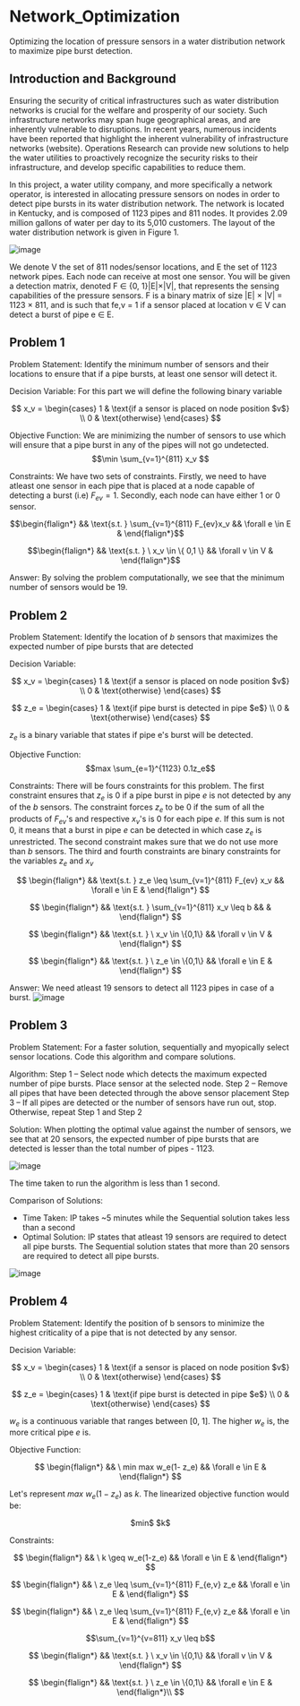 # Network_Optimization
Optimizing the location of pressure sensors in a water distribution network to maximize pipe burst detection.

## Introduction and Background
Ensuring the security of critical infrastructures such as water distribution networks is crucial for
the welfare and prosperity of our society. Such infrastructure networks may span huge geographical
areas, and are inherently vulnerable to disruptions. In recent years, numerous incidents have been
reported that highlight the inherent vulnerability of infrastructure networks (website). Operations
Research can provide new solutions to help the water utilities to proactively recognize the security
risks to their infrastructure, and develop specific capabilities to reduce them.

In this project, a water utility company, and more specifically a network operator, is interested
in allocating pressure sensors on nodes in order to detect pipe bursts in its water distribution
network. The network is located in Kentucky, and is composed of 1123 pipes and 811 nodes. It
provides 2.09 million gallons of water per day to its 5,010 customers. The layout of the water
distribution network is given in Figure 1.

![image](https://github.com/vaani-r/Network_Optimization/assets/76833593/76ac1a50-0dcc-4e95-8bb2-9e3f79a2d3cf)

We denote V the set of 811 nodes/sensor locations, and E the set of 1123 network pipes.
Each node can receive at most one sensor. You will be given a detection matrix, denoted F ∈
{0, 1}|E|×|V|, that represents the sensing capabilities of the pressure sensors. F is a binary matrix
of size |E| × |V| = 1123 × 811, and is such that fe,v = 1 if a sensor placed at location v ∈ V can
detect a burst of pipe e ∈ E.

## Problem 1
Problem Statement: Identify the minimum number of sensors and their locations to ensure that if a pipe bursts, at least one sensor will detect it.

Decision Variable:
For this part we will define the following binary variable

$$
x_v = \begin{cases} 
1 & \text{if a sensor is placed on node position $v$} \\
0 & \text{otherwise}
\end{cases}
$$

Objective Function:
We are minimizing the number of sensors to use which will ensure that a pipe burst in any of the pipes will not go undetected.
$$\min \sum_{v=1}^{811}  x_v $$

Constraints:
We have two sets of constraints. Firstly, we need to have atleast one sensor in each pipe that is placed at a node capable of detecting a burst (i.e) $F_{ev} = 1$. Secondly, each node can have either $1$ or $0$ sensor.

$$\begin{flalign*}
&& \text{s.t. } \sum_{v=1}^{811} F_{ev}x_v && \forall e \in E &
\end{flalign*}$$

$$\begin{flalign*}
&& \text{s.t. } \ x_v \in \{ 0,1 \} && \forall v \in V &
\end{flalign*}$$

Answer: 
By solving the problem computationally, we see that the minimum number of sensors would be 19. 

## Problem 2
Problem Statement: Identify the location of $b$ sensors that maximizes the expected number of pipe bursts that are detected

Decision Variable:

$$
x_v = \begin{cases} 
1 & \text{if a sensor is placed on node position $v$} \\
0 & \text{otherwise}
\end{cases}
$$

$$
z_e = \begin{cases} 
1 & \text{if pipe burst is detected in pipe $e$} \\
0 & \text{otherwise}
\end{cases}
$$

$z_e$ is a binary variable that states if pipe e's burst will be detected.

Objective Function:
$$max \sum_{e=1}^{1123} 0.1z_e$$ 

Constraints:
There will be fours constraints for this problem. The first constraint ensures that $z_e$ is $0$ if a pipe burst in pipe $e$ is not detected by any of the $b$ sensors. The constraint forces $z_e$ to be $0$ if the sum of all the products of $F_{ev}$'s and respective $x_v$'s is $0$ for each pipe $e$. If this sum is not $0$, it means that a burst in pipe $e$ can be detected in which case $z_e$ is unrestricted. The second constraint makes sure that we do not use more than $b$ sensors. The third and fourth constraints are binary constraints for the variables $z_e$ and $x_v$

$$
\begin{flalign*}
&& \text{s.t. } z_e \leq \sum_{v=1}^{811} F_{ev} x_v && \forall e \in E &
\end{flalign*}
$$

$$
\begin{flalign*}
&& \text{s.t. } \sum_{v=1}^{811} x_v \leq b && &
\end{flalign*}
$$

$$
\begin{flalign*}
&& \text{s.t. } \ x_v \in \{0,1\} && \forall v \in V &
\end{flalign*}
$$

$$
\begin{flalign*}
&& \text{s.t. } \ z_e \in \{0,1\} && \forall e \in E &
\end{flalign*}
$$

Answer: We need atleast 19 sensors to detect all 1123 pipes in case of a burst. 
![image](https://github.com/vaani-r/Network_Optimization/assets/76833593/03fa03d8-882f-43e8-b168-269ab8fffd9e)


## Problem 3
Problem Statement: For a faster solution, sequentially and myopically select sensor locations. Code this algorithm and compare solutions.

Algorithm:
Step 1 – Select node which detects the maximum expected number of pipe bursts. Place sensor at the selected node.
Step 2 – Remove all pipes that have been detected through the above sensor placement
Step 3 – If all pipes are detected or the number of sensors have run out, stop. Otherwise, repeat Step 1 and Step 2

Solution: 
When plotting the optimal value against the number of sensors, we see that at 20 sensors, the expected number of pipe bursts that are detected is lesser than the total number of pipes - 1123. 

![image](https://github.com/vaani-r/Network_Optimization/assets/76833593/6420462e-8000-4fac-9dc9-fcc466edc03d)

The time taken to run the algorithm is less than 1 second. 

Comparison of Solutions:
- Time Taken: IP takes ~5 minutes while the Sequential solution takes less than a second
- Optimal Solution: IP states that atleast 19 sensors are required to detect all pipe bursts. The Sequential solution states that more than 20 sensors are required to detect all pipe bursts.

![image](https://github.com/vaani-r/Network_Optimization/assets/76833593/429c80c0-64b1-459d-a4ea-694088c90f31)

## Problem 4
Problem Statement: Identify the position of b sensors to minimize the highest criticality of a pipe that is not detected by any sensor.

Decision Variable:

$$
x_v = \begin{cases} 
1 & \text{if a sensor is placed on node position $v$} \\
0 & \text{otherwise}
\end{cases}
$$

$$
z_e = \begin{cases} 
1 & \text{if pipe burst is detected in pipe $e$} \\
0 & \text{otherwise}
\end{cases}
$$

$w_e$ is a continuous variable that ranges between [0, 1]. The higher $w_e$ is, the more critical pipe $e$ is.

Objective Function:

$$
\begin{flalign*}
&& \ min max w_e(1- z_e) && \forall e \in E &
\end{flalign*}
$$

Let's represent $max$ $w_e(1- z_e)$ as $k$. The linearized objective function would be:
<p align="center">
$min$ $k$
</p>

Constraints:

$$
\begin{flalign*}
&& \ k \geq w_e(1-z_e) && \forall e \in E &
\end{flalign*}
$$

$$
\begin{flalign*}
&& \ z_e \leq \sum_{v=1}^{811} F_{e,v} z_e && \forall e \in E &
\end{flalign*}
$$

$$
\begin{flalign*}
&& \ z_e \leq \sum_{v=1}^{811} F_{e,v} z_e && \forall e \in E &
\end{flalign*}
$$

$$\sum_{v=1}^{v=811} x_v \leq b$$

$$
\begin{flalign*}
&& \text{s.t. } \ x_v \in \{0,1\} && \forall v \in V &
\end{flalign*}
$$

$$
\begin{flalign*}
&& \text{s.t. } \ z_e \in \{0,1\} && \forall e \in E &
\end{flalign*}\\
$$

